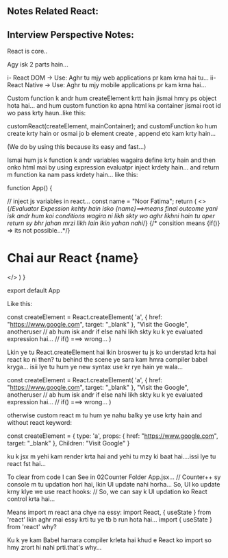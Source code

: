 ## Notes Related React:

## Interview Perspective Notes:
React is core..

Agy isk 2 parts hain...

i- React DOM -> Use: Aghr tu mjy web applications pr kam krna hai tu...
ii- React Native -> Use: Aghr tu mjy mobile applications pr kam krna hai...

<!-- Two ways to work in React.. -->

<!-- Custom function sy React mai kam krna -->

Custom function k andr hum createElement krtt hain jismai hmry ps object hota hai... and hum custom function ko apna html ka container jismai root id wo pass krty haun..like this:

customReact(createElement, mainContainer);
and customFunction ko hum create krty hain or osmai jo b element create , append etc kam krty hain...

<!-- JSX sy React mai kam krna -->(We do by using this because its easy and fast...)

Ismai hum js k function k andr variables wagaira define krty hain and then onko html mai by using expression evaluatpr inject krdety hain...
and return m function ka nam pass krdety hain... like this:

function App() {
  
  // inject js variables in react...
  const name = "Noor Fatima";
  return (
   <>
  {/*Evaluator Expession kehty hain isko {name}==>means final outcome yani isk andr hum koi conditions wagira ni likh skty wo aghr likhni hain tu oper return sy bhr jahan mrzi likh lain lkin yahan nahi*/}
  {/* consition means {if()} => its not possible...*/}
   <h1>Chai aur React {name} </h1>    

   </>
  )
}

export default App

<!-- Lkin ye dono ways tu hogye lkin aghr m chahti o k custom function k andr jeys createElement kea tha whi kam mai jsx m kron tu wo b krskti o lkin special syntax sy... -->

Like this:

const createElement = React.createElement(
  'a',
  { href: "https://www.google.com", target: "_blank" },
  "Visit the Google",
  anotheruser
  // ab hum isk andr if else nahi likh skty ku k ye evaluated expression hai...
  // if() ===> wrong...
)


Lkin ye tu React.createElement  hai lkin broswer tu js ko understad krta hai react ko ni then?
tu behind the scene ye sara kam hmra compiler babel kryga... isii lye tu hum ye new syntax use kr rye hain ye wala...

const createElement = React.createElement(
  'a',
  { href: "https://www.google.com", target: "_blank" },
  "Visit the Google",
  anotheruser
  // ab hum isk andr if else nahi likh skty ku k ye evaluated expression hai...
  // if() ===> wrong...
)

otherwise custom react m tu hum ye nahu balky ye use krty hain and without react keyword:

const createElement = {
    type: 'a',
    props: {
        href: "https://www.google.com",
        target: "_blank"
    },
    Children: "Visit Google"
}

<!-- Ab 1 or chez ye hai k custom react k andr hum log custom function ko define krty hain lkin jsx m ni krty ku?? -->
ku k jsx m yehi kam render krta hai and yehi tu mzy ki baat hai....issi lye tu react fst hai...



<!-- Why we use React Hooks; -->

To clear from code I can See in 02Counter Folder App.jsx...
// Counter++ sy console m tu updation hori hai, lkin UI update nahi horha... So, UI ko update krny klye we use react hooks:
// So, we can say k UI updation ko React control krta hai...

<!-- Aghr m React ko import ni krongi tu fer ye jesy code run o jyega? -->

Means import m react ana chye na essy:
import React, { useState } from 'react'
lkin aghr mai essy krti tu ye tb b run hota hai...
import { useState } from 'react'
why?

Ku k ye kam Babel hamara compiler krleta hai khud e React ko import so hmy zrort hi nahi prti.that's why...

<!-- Jab useState run hota hai tu basically hamara browser rerender hota hai... -->

<!-- Fiber m aghr difing of lists ki performance ko improve krna hai tu osklye keys ko use krna e pryga... -->